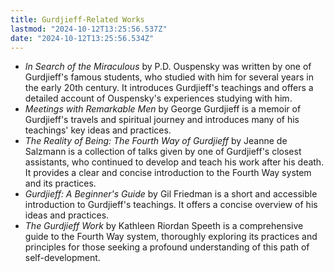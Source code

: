 ```yaml
---
title: Gurdjieff-Related Works
lastmod: "2024-10-12T13:25:56.537Z"
date: "2024-10-12T13:25:56.534Z"
---
```


- _In Search of the Miraculous_ by P.D. Ouspensky was written by one of Gurdjieff's famous students, who studied with him for several years in the early 20th century. It introduces Gurdjieff's teachings and offers a detailed account of Ouspensky's experiences studying with him.
- _Meetings with Remarkable Men_ by George Gurdjieff is a memoir of Gurdjieff's travels and spiritual journey and introduces many of his teachings' key ideas and practices.
- _The Reality of Being: The Fourth Way of Gurdjieff_ by Jeanne de Salzmann is a collection of talks given by one of Gurdjieff's closest assistants, who continued to develop and teach his work after his death. It provides a clear and concise introduction to the Fourth Way system and its practices.
- _Gurdjieff: A Beginner's Guide_ by Gil Friedman is a short and accessible introduction to Gurdjieff's teachings. It offers a concise overview of his ideas and practices.
- _The Gurdjieff Work_ by Kathleen Riordan Speeth is a comprehensive guide to the Fourth Way system, thoroughly exploring its practices and principles for those seeking a profound understanding of this path of self-development.
